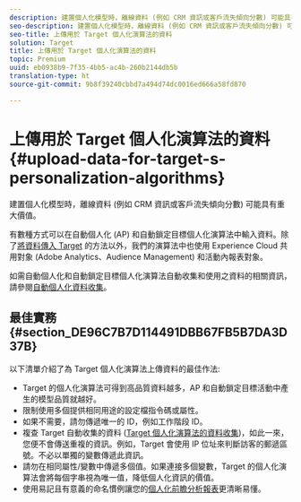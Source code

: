 ```yaml
---
description: 建置個人化模型時，離線資料 (例如 CRM 資訊或客戶流失傾向分數) 可能具有重大價值。
seo-description: 建置個人化模型時，離線資料 (例如 CRM 資訊或客戶流失傾向分數) 可能具有重大價值。
seo-title: 上傳用於 Target 個人化演算法的資料
solution: Target
title: 上傳用於 Target 個人化演算法的資料
topic: Premium
uuid: eb0938b9-7f35-4bb5-ac4b-260b2144db5b
translation-type: ht
source-git-commit: 9b8f39240cbbd7a494d74dc0016ed666a58fd870

---
```



# 上傳用於 Target 個人化演算法的資料{#upload-data-for-target-s-personalization-algorithms}

建置個人化模型時，離線資料 (例如 CRM 資訊或客戶流失傾向分數) 可能具有重大價值。

有數種方式可以在自動個人化 (AP) 和自動鎖定目標個人化演算法中輸入資料。除了[將資料傳入 Target](../../c-implementing-target/c-considerations-before-you-implement-target/c-methods-to-get-data-into-target/methods-to-get-data-into-target.md#concept_0069C0EFB56C4700BB33F2F35C2B9B17) 的方法以外，我們的演算法中也使用 Experience Cloud 共用對象 (Adobe Analytics、Audience Management) 和活動內報表對象。

如需自動個人化和自動鎖定目標個人化演算法自動收集和使用之資料的相關資訊，請參閱[自動個人化資料收集](../../c-activities/t-automated-personalization/ap-data.md#reference_255BD3DE7AD04DC9B766E0BC78961058)。

## 最佳實務 {#section_DE96C7B7D114491DBB67FB5B7DA3D37B}

以下清單介紹了為 Target 個人化演算法上傳資料的最佳作法:

* Target 的個人化演算法可得到高品質資料越多，AP 和自動鎖定目標活動中產生的模型品質就越好。
* 限制使用多個提供相同用途的設定檔指令碼或屬性。
* 如果不需要，請勿傳遞唯一的 ID，例如工作階段 ID。
* 複查 Target 自動收集的資料 ([Target 個人化演算法的資料收集](../../c-activities/t-automated-personalization/ap-data.md#reference_255BD3DE7AD04DC9B766E0BC78961058))，如此一來，您便不會傳送重複的資訊。例如，Target 會使用 IP 位址來判斷訪客的郵遞區號。不必以單獨的變數傳遞此資訊。
* 請勿在相同屬性/變數中傳遞多個值。如果連接多個變數，Target 的個人化演算法會將每個字串視為唯一值，降低個人化資訊的價值。
* 使用易記且有意義的命名慣例讓您的[個人化前瞻分析報表](../../c-reports/c-personalization-insights-reports/personalization-insights-reports.md#concept_A897070E1EDC403EB84CFB7A6ECAD767)更清晰易懂。

